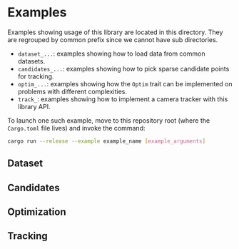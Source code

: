# Examples

Examples showing usage of this library are located in this directory.
They are regrouped by common prefix since we cannot have sub directories.

- `dataset_...`: examples showing how to load data from common datasets.
- `candidates_...`: examples showing how to pick sparse candidate points for tracking.
- `optim_...`: examples showing how the `Optim` trait can be implemented on problems with different complexities.
- `track_`: examples showing how to implement a camera tracker with this library API.

To launch one such example, move to this repository root
(where the `Cargo.toml` file lives) and invoke the command:

```sh
cargo run --release --example example_name [example_arguments]
```

## Dataset

## Candidates

## Optimization

## Tracking

